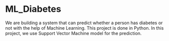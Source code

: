 # ML_Diabetes

We are building a system that can predict whether a person has diabetes or not with the help of Machine Learning. This project is done in Python. In this project, we use Support Vector Machine model for the prediction.
